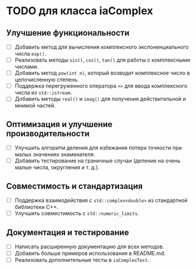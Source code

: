 # TODO для класса iaComplex

## Улучшение функциональности
- [ ] Добавить метод для вычисления комплексного экспоненциального числа `exp()`.
- [ ] Реализовать методы `sin()`, `cos()`, `tan()` для работы с комплексными числами.
- [ ] Добавить метод `pow(int n)`, который возводит комплексное число в целочисленную степень.
- [ ] Поддержка перегруженного оператора `>>` для ввода комплексного числа из `std::istream`.
- [ ] Добавить методы `real()` и `imag()` для получения действительной и мнимой частей.

## Оптимизация и улучшение производительности
- [ ] Улучшить алгоритм деления для избежания потери точности при малых значениях знаменателя.
- [ ] Добавить тестирование на граничные случаи (деление на очень малые числа, округления и т. д.).

## Совместимость и стандартизация
- [ ] Поддержка взаимодействия с `std::complex<double>` из стандартной библиотеки C++.
- [ ] Улучшить совместимость с `std::numeric_limits`.

## Документация и тестирование
- [ ] Написать расширенную документацию для всех методов.
- [ ] Добавить больше примеров использования в README.md.
- [ ] Реализовать дополнительные тесты в `iaComplexTest`.

